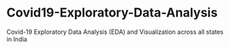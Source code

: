 # Covid19-Exploratory-Data-Analysis
Covid-19 Exploratory Data Analysis (EDA) and Visualization across all states in India

